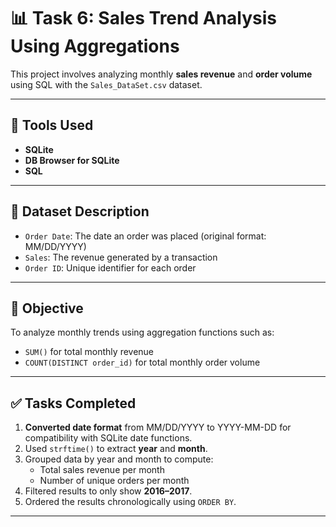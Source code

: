 # 📊 Task 6: Sales Trend Analysis Using Aggregations

This project involves analyzing monthly **sales revenue** and **order volume** using SQL with the `Sales_DataSet.csv` dataset.

---

## 🧰 Tools Used
- **SQLite**
- **DB Browser for SQLite**
- **SQL**

---

## 📁 Dataset Description

- `Order Date`: The date an order was placed (original format: MM/DD/YYYY)
- `Sales`: The revenue generated by a transaction
- `Order ID`: Unique identifier for each order

---

## 🎯 Objective

To analyze monthly trends using aggregation functions such as:
- `SUM()` for total monthly revenue
- `COUNT(DISTINCT order_id)` for total monthly order volume

---

## ✅ Tasks Completed

1. **Converted date format** from MM/DD/YYYY to YYYY-MM-DD for compatibility with SQLite date functions.
2. Used `strftime()` to extract **year** and **month**.
3. Grouped data by year and month to compute:
   - Total sales revenue per month
   - Number of unique orders per month
4. Filtered results to only show **2016–2017**.
5. Ordered the results chronologically using `ORDER BY`.

---
